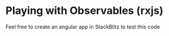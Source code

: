 # Playing with Observables (rxjs)
Feel free to create an angular app in StackBlitz to test this code